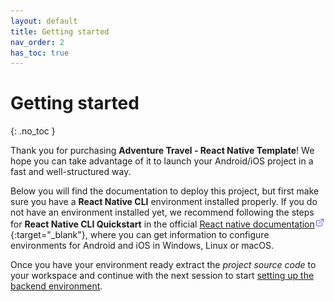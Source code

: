 ```yaml
---
layout: default
title: Getting started
nav_order: 2
has_toc: true
---
```

# Getting started
{: .no_toc }

Thank you for purchasing **Adventure Travel - React Native Template**! We hope you can take advantage of it to launch your Android/iOS project in a fast and well-structured way.

Below you will find the documentation to deploy this project, but first make sure you have a **React Native CLI** environment installed properly. If you do not have an environment installed yet, we recommend following the steps for **React Native CLI Quickstart** in the official [React native documentation![icon](/images/ext-link.png)](https://reactnative.dev/docs/environment-setup){:target="_blank"}, where you can get information to configure environments for Android and iOS in Windows, Linux or macOS.

Once you have your environment ready extract the _project source code_ to your workspace and continue with the next session to start [setting up the backend environment](/docs/backend-config).